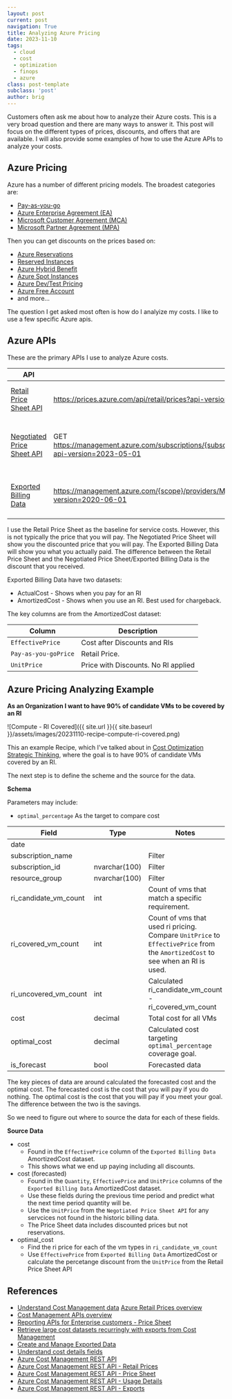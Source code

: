 ```yaml
---
layout: post
current: post
navigation: True
title: Analyzing Azure Pricing
date: 2023-11-10
tags:
  - cloud
  - cost
  - optimization
  - finops
  - azure
class: post-template
subclass: 'post'
author: brig
---
```


Customers often ask me about how to analyze their Azure costs.  This is a very broad question and there are many ways to answer it.  This post will focus on the different types of prices, discounts, and offers that are available.  I will also provide some examples of how to use the Azure APIs to analyze your costs.

## Azure Pricing

Azure has a number of different pricing models. The broadest categories are:

- [Pay-as-you-go](https://azure.microsoft.com/en-us/pricing/purchase-options/pay-as-you-go/)
- [Azure Enterprise Agreement (EA)](https://azure.microsoft.com/en-us/pricing/enterprise-agreement/)
- [Microsoft Customer Agreement (MCA)](https://azure.microsoft.com/en-us/pricing/microsoft-customer-agreement/)
- [Microsoft Partner Agreement (MPA)](https://azure.microsoft.com/en-us/pricing/microsoft-partner-agreement/)

Then you can get discounts on the prices based on:

- [Azure Reservations](https://azure.microsoft.com/en-us/pricing/reservations/)
- [Reserved Instances](https://azure.microsoft.com/en-us/pricing/reserved-vm-instances/)
- [Azure Hybrid Benefit](https://azure.microsoft.com/en-us/pricing/hybrid-benefit/)
- [Azure Spot Instances](https://azure.microsoft.com/en-us/pricing/spot/)
- [Azure Dev/Test Pricing](https://azure.microsoft.com/en-us/pricing/dev-test/)
- [Azure Free Account](https://azure.microsoft.com/en-us/free/)
- and more...

The question I get asked most often is how do I analyize my costs. I like to use a few specific Azure apis.

## Azure APIs

These are the primary APIs I use to analyze Azure costs.

| API | URL | Description |
| --- | --- | --- |
| [Retail Price Sheet API](https://learn.microsoft.com/en-us/rest/api/cost-management/retail-prices/azure-retail-prices?view=rest-cost-management-2023-08-01)  |https://prices.azure.com/api/retail/prices?api-version=2023-01-01-preview&meterRegion='primary' | Get the retail prices for Azure services.  |
| [Negotiated Price Sheet API](https://learn.microsoft.com/en-us/rest/api/cost-management/price-sheet?view=rest-cost-management-2023-08-01) | GET https://management.azure.com/subscriptions/{subscriptionId}/providers/Microsoft.Consumption/pricesheets/default?api-version=2023-05-01 | Get the negotiated discounted price sheet for EA agreements. |
| [Exported Billing Data](https://learn.microsoft.com/en-us/azure/cost-management-billing/costs/ingest-azure-usage-at-scale) | https://management.azure.com/{scope}/providers/Microsoft.CostManagement/exports/{exportName}?api-version=2020-06-01 | Shows what was actually paid for Azure services. |

I use the Retail Price Sheet as the baseline for service costs. However, this is not typically the price that you will pay.  The Negotiated Price Sheet will show you the discounted price that you will pay.  The Exported Billing Data will show you what you actually paid.  The difference between the Retail Price Sheet and the Negotiated Price Sheet/Exported Billing Data is the discount that you received.

Exported Billing Data have two datasets:
* ActualCost - Shows when you pay for an RI
* AmortizedCost - Shows when you use an RI. Best used for chargeback.

The key columns are from the AmortizedCost dataset:

| Column | Description |
| --- | --- |
| `EffectivePrice` | Cost after Discounts and RIs |
| `Pay-as-you-goPrice` | Retail Price. |
| `UnitPrice` | Price with Discounts. No RI applied |

## Azure Pricing Analyzing Example

**As an Organization I want to have 90% of candidate VMs to be covered by an RI**

![Compute - RI Covered]({{ site.url }}{{ site.baseurl }}/assets/images/20231110-recipe-compute-ri-covered.png)

This an example Recipe, which I've talked about in [Cost Optimization Strategic Thinking](https://www.brigl.com/blog/2021/06/16/cost-optimization-strategic-thinking/), where the goal is to have 90% of candidate VMs covered by an RI.

The next step is to define the scheme and the source for the data.

**Schema**

Parameters may include:
* `optimal_percentage` As the target to compare cost

| Field | Type | Notes |
|-------|------|-------|
| date  |      |       |
| subscription_name |  | Filter  |
| subscription_id | nvarchar(100) | Filter |
| resource_group | nvarchar(100) | Filter |
| ri_candidate_vm_count | int | Count of vms that match a specific requirement. |
| ri_covered_vm_count   | int | Count of vms that used ri pricing. Compare `UnitPrice` to `EffectivePrice` from the `AmortizedCost` to see when an RI is used.|
| ri_uncovered_vm_count | int |  Calculated ri_candidate_vm_count - ri_covered_vm_count |
| cost | decimal | Total cost for all VMs |
| optimal_cost | decimal | Calculated cost targeting `optimal_percentage` coverage goal. |
| is_forecast | bool | Forecasted data |

The key pieces of data are around calculated the forecasted cost and the optimal cost.  The forecasted cost is the cost that you will pay if you do nothing.  The optimal cost is the cost that you will pay if you meet your goal.  The difference between the two is the savings.

So we need to figure out where to source the data for each of these fields.

**Source Data**

* cost
    * Found in the `EffectivePrice` column of the `Exported Billing Data` AmortizedCost dataset.
    * This shows what we end up paying including all discounts.
* cost (forecasted)
    * Found in the `Quantity`, `EffectivePrice` and `UnitPrice` columns of the `Exported Billing Data` AmortizedCost dataset.
    * Use these fields during the previous time period and predict what the next time period quantity will be.
    * Use the `UnitPrice` from the `Negotiated Price Sheet API` for any servcices not found in the historic billing data.
    * The Price Sheet data includes discounted prices but not reservations.
* optimal_cost
    * Find the ri price for each of the vm types in `ri_candidate_vm_count`
    * Use `EffectivePrice` from  `Exported Billing Data` AmortizedCost or calculate the percetange discount from the `UnitPrice` from the Retail Price Sheet API


## References
* [Understand Cost Management data](https://learn.microsoft.com/en-us/azure/cost-management-billing/costs/understand-cost-mgt-data)
[Azure Retail Prices overview](https://learn.microsoft.com/en-us/rest/api/cost-management/retail-prices/azure-retail-prices?view=rest-cost-management-2023-08-01)
* [Cost Management APIs overview](https://learn.microsoft.com/en-us/azure/cost-management-billing/automate/migrate-ea-reporting-arm-apis-overview)
* [Reporting APIs for Enterprise customers - Price Sheet](https://learn.microsoft.com/en-us/rest/api/billing/enterprise/billing-enterprise-api-pricesheet)
* [Retrieve large cost datasets recurringly with exports from Cost Management](https://docs.microsoft.com/en-us/azure/cost-management-billing/costs/ingest-azure-usage-at-scale)
* [Create and Manage Exported Data](https://learn.microsoft.com/en-us/azure/cost-management-billing/costs/tutorial-export-acm-data?tabs=azure-portal)
* [Understand cost details fields](https://learn.microsoft.com/en-us/azure/cost-management-billing/automate/understand-usage-details-fields?source=recommendations)
* [Azure Cost Management REST API](https://docs.microsoft.com/en-us/rest/api/cost-management/)
* [Azure Cost Management REST API - Retail Prices](https://docs.microsoft.com/en-us/rest/api/cost-management/retail-prices/azure-retail-prices?view=rest-cost-management-2023-08-01)
* [Azure Cost Management REST API - Price Sheet](https://docs.microsoft.com/en-us/rest/api/cost-management/price-sheet?view=rest-cost-management-2023-08-01)
* [Azure Cost Management REST API - Usage Details](https://learn.microsoft.com/en-us/rest/api/cost-management/generate-cost-details-report?view=rest-cost-management-2023-08-01)
* [Azure Cost Management REST API - Exports](https://learn.microsoft.com/en-us/rest/api/cost-management/exports/create-or-update?view=rest-cost-management-2023-08-01&tabs=HTTP)
